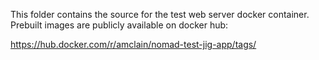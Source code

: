 This folder contains the source for the test web server docker container. Prebuilt images are publicly available on docker hub:

https://hub.docker.com/r/amclain/nomad-test-jig-app/tags/
